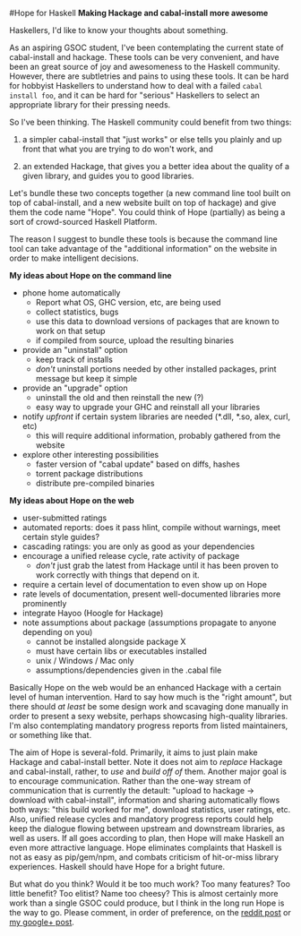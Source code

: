 #Hope for Haskell
**Making Hackage and cabal-install more awesome**

Haskellers, I'd like to know your thoughts about something.

As an aspiring GSOC student,
I've been contemplating the current state of cabal-install and hackage.
These tools can be very convenient,
and have been an great source of joy and awesomeness to the Haskell community.
However, there are subtletries and pains to using these tools.
It can be hard for hobbyist Haskellers
to understand how to deal with a failed `cabal install foo`,
and it can be hard for "serious" Haskellers
to select an appropriate library for their pressing needs.

So I've been thinking.
The Haskell community could benefit from two things:

1. a simpler cabal-install that "just works"
or else tells you plainly and up front
that what you are trying to do won't work, and

2. an extended Hackage,
that gives you a better idea about the quality of a given library,
and guides you to good libraries.

Let's bundle these two concepts together
(a new command line tool built on top of cabal-install,
and a new website built on top of hackage)
and give them the code name "Hope".
You could think of Hope (partially) as being
a sort of crowd-sourced Haskell Platform.

The reason I suggest to bundle these tools is because
the command line tool can take advantage of
the "additional information" on the website
in order to make intelligent decisions.

**My ideas about Hope on the command line**

* phone home automatically
    * Report what OS, GHC version, etc, are being used
    * collect statistics, bugs
    * use this data to download versions of packages that are known to work on that setup
    * if compiled from source, upload the resulting binaries
* provide an "uninstall" option
    * keep track of installs
    * *don't* uninstall portions needed by other installed packages, print message but keep it simple
* provide an "upgrade" option
    * uninstall the old and then reinstall the new (?)
    * easy way to upgrade your GHC and reinstall all your libraries
* notify *upfront* if certain system libraries are needed (*.dll, *.so, alex, curl, etc)
    * this will require additional information, probably gathered from the website
* explore other interesting possibilities
    * faster version of "cabal update" based on diffs, hashes
    * torrent package distributions
    * distribute pre-compiled binaries

**My ideas about Hope on the web**

* user-submitted ratings
* automated reports: does it pass hlint, compile without warnings, meet certain style guides?
* cascading ratings: you are only as good as your dependencies
* encourage a unified release cycle, rate activity of package
    * *don't* just grab the latest from Hackage until it has been proven to work correctly with things that depend on it.
* require a certain level of documentation to even show up on Hope
* rate levels of documentation, present well-documented libraries more prominently
* integrate Hayoo (Hoogle for Hackage)
* note assumptions about package (assumptions propagate to anyone depending on you)
    * cannot be installed alongside package X
    * must have certain libs or executables installed
    * unix / Windows / Mac only
    * assumptions/dependencies given in the .cabal file

Basically Hope on the web would be an enhanced Hackage
with a certain level of human intervention.
Hard to say how much is the "right amount",
but there should *at least* be
some design work and scavaging done manually
in order to present a sexy website,
perhaps showcasing high-quality libraries.
I'm also contemplating mandatory progress reports
from listed maintainers,
or something like that.

The aim of Hope is several-fold.
Primarily, it aims to just plain make Hackage and cabal-install better.
Note it does not aim to *replace* Hackage and cabal-install,
rather, to *use* and *build off of* them.
Another major goal is to encourage communication.
Rather than the one-way stream of communication that is currently the detault:
"upload to hackage -> download with cabal-install",
information and sharing automatically flows both ways:
"this build worked for me",
download statistics,
user ratings, etc.
Also, unified release cycles and mandatory progress reports could help
keep the dialogue flowing between upstream and downstream libraries,
as well as users.
If all goes according to plan,
then Hope will make Haskell an even more attractive language.
Hope eliminates complaints that Haskell is not as easy as pip/gem/npm,
and combats criticism of hit-or-miss library experiences.
Haskell should have Hope for a bright future.

But what do you think?
Would it be too much work?
Too many features?
Too little benefit?
Too elitist?
Name too cheesy?
This is almost certainly more work
than a single GSOC could produce,
but I think in the long run
Hope is the way to go.
Please comment, in order of preference,
on the [reddit post](http://www.reddit.com/r/haskell/comments/pswbp/hope_for_haskell_making_hackage_and_cabalinstall/)
or [my google+ post](https://plus.google.com/101638406996764973147/posts/GJtBFApwZEJ).

